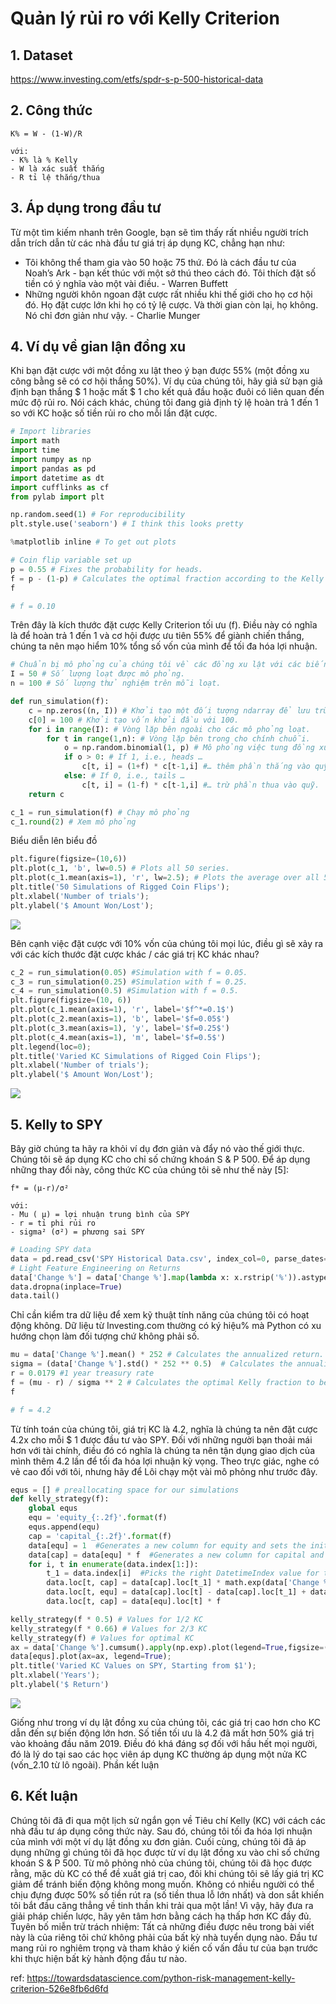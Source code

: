 # Quản lý rủi ro với Kelly Criterion

## 1. Dataset

https://www.investing.com/etfs/spdr-s-p-500-historical-data

## 2. Công thức

```
K% = W - (1-W)/R

với:
- K% là % Kelly
- W là xác suất thắng
- R tỉ lệ thắng/thua
```

## 3. Áp dụng trong đầu tư

Từ một tìm kiếm nhanh trên Google, bạn sẽ tìm thấy rất nhiều người trích dẫn trích dẫn từ các nhà đầu tư giá trị áp dụng KC, chẳng hạn như:

- Tôi không thể tham gia vào 50 hoặc 75 thứ. Đó là cách đầu tư của Noah’s Ark - bạn kết thúc với một sở thú theo cách đó. Tôi thích đặt số tiền có ý nghĩa vào một vài điều. - Warren Buffett
- Những người khôn ngoan đặt cược rất nhiều khi thế giới cho họ cơ hội đó. Họ đặt cược lớn khi họ có tỷ lệ cược. Và thời gian còn lại, họ không. Nó chỉ đơn giản như vậy. - Charlie Munger

## 4. Ví dụ về gian lận đồng xu

Khi bạn đặt cược với một đồng xu lật theo ý bạn được 55% (một đồng xu công bằng sẽ có cơ hội thắng 50%). Ví dụ của chúng tôi, hãy giả sử bạn giả định bạn thắng $ 1 hoặc mất $ 1 cho kết quả đầu hoặc đuôi có liên quan đến mức độ rủi ro. Nói cách khác, chúng tôi đang giả định tỷ lệ hoàn trả 1 đến 1 so với KC hoặc số tiền rủi ro cho mỗi lần đặt cược.

```python
# Import libraries
import math
import time
import numpy as np
import pandas as pd
import datetime as dt
import cufflinks as cf
from pylab import plt

np.random.seed(1) # For reproducibility
plt.style.use('seaborn') # I think this looks pretty

%matplotlib inline # To get out plots

# Coin flip variable set up
p = 0.55 # Fixes the probability for heads.
f = p - (1-p) # Calculates the optimal fraction according to the Kelly criterion.
f

# f = 0.10
```

Trên đây là kích thước đặt cược Kelly Criterion tối ưu (f). Điều này có nghĩa là để hoàn trả 1 đến 1 và cơ hội được ưu tiên 55% để giành chiến thắng, chúng ta nên mạo hiểm 10% tổng số vốn của mình để tối đa hóa lợi nhuận.

```python
# Chuẩn bị mô phỏng của chúng tôi về các đồng xu lật với các biến
I = 50 # Số lượng loạt được mô phỏng.
n = 100 # Số lượng thử nghiệm trên mỗi loạt.

def run_simulation(f):
    c = np.zeros((n, I)) # Khởi tạo một đối tượng ndarray để lưu trữ kết quả mô phỏng.
    c[0] = 100 # Khởi tạo vốn khởi đầu với 100.
    for i in range(I): # Vòng lặp bên ngoài cho các mô phỏng loạt.
        for t in range(1,n): # Vòng lặp bên trong cho chính chuỗi.
            o = np.random.binomial(1, p) # Mô phỏng việc tung đồng xu.
            if o > 0: # If 1, i.e., heads …
                c[t, i] = (1+f) * c[t-1,i] #… thêm phần thắng vào quỹ.
            else: # If 0, i.e., tails …
                c[t, i] = (1-f) * c[t-1,i] #… trừ phần thua vào quỹ.
    return c

c_1 = run_simulation(f) # Chạy mô phỏng
c_1.round(2) # Xem mô phỏng
```

Biểu diễn lên biểu đồ

```python
plt.figure(figsize=(10,6))
plt.plot(c_1, 'b', lw=0.5) # Plots all 50 series.
plt.plot(c_1.mean(axis=1), 'r', lw=2.5); # Plots the average over all 50 series.
plt.title('50 Simulations of Rigged Coin Flips');
plt.xlabel('Number of trials');
plt.ylabel('$ Amount Won/Lost');
```

![](https://miro.medium.com/max/1230/0*qApwLlwE0FLbW-IO)

Bên cạnh việc đặt cược với 10% vốn của chúng tôi mọi lúc, điều gì sẽ xảy ra với các kích thước đặt cược khác / các giá trị KC khác nhau?

```python
c_2 = run_simulation(0.05) #Simulation with f = 0.05.
c_3 = run_simulation(0.25) #Simulation with f = 0.25.
c_4 = run_simulation(0.5) #Simulation with f = 0.5.
plt.figure(figsize=(10, 6))
plt.plot(c_1.mean(axis=1), 'r', label='$f^*=0.1$')
plt.plot(c_2.mean(axis=1), 'b', label='$f=0.05$')
plt.plot(c_3.mean(axis=1), 'y', label='$f=0.25$')
plt.plot(c_4.mean(axis=1), 'm', label='$f=0.5$')
plt.legend(loc=0);
plt.title('Varied KC Simulations of Rigged Coin Flips');
plt.xlabel('Number of trials');
plt.ylabel('$ Amount Won/Lost');
```

![](https://miro.medium.com/max/1230/0*qApwLlwE0FLbW-IO)

## 5. Kelly to SPY

Bây giờ chúng ta hãy ra khỏi ví dụ đơn giản và đẩy nó vào thế giới thực. Chúng tôi sẽ áp dụng KC cho chỉ số chứng khoán S & P 500. Để áp dụng những thay đổi này, công thức KC của chúng tôi sẽ như thế này [5]:

```
f* = (µ-r)/σ²

với:
- Mu ( µ) = lợi nhuận trung bình của SPY
- r = tỉ phi rủi ro
- sigma² (σ²) = phương sai SPY
```

```python
# Loading SPY data
data = pd.read_csv('SPY Historical Data.csv', index_col=0, parse_dates=True)
# Light Feature Engineering on Returns
data['Change %'] = data['Change %'].map(lambda x: x.rstrip('%')).astype(float) / 100
data.dropna(inplace=True)
data.tail()
```

Chỉ cần kiểm tra dữ liệu để xem kỹ thuật tính năng của chúng tôi có hoạt động không. Dữ liệu từ Investing.com thường có ký hiệu% mà Python có xu hướng chọn làm đối tượng chứ không phải số.

```python
mu = data['Change %'].mean() * 252 # Calculates the annualized return.
sigma = (data['Change %'].std() * 252 ** 0.5)  # Calculates the annualized volatility.
r = 0.0179 #1 year treasury rate
f = (mu - r) / sigma ** 2 # Calculates the optimal Kelly fraction to be invested in the strategy.
f

# f = 4.2
```

Từ tính toán của chúng tôi, giá trị KC là 4.2, nghĩa là chúng ta nên đặt cược 4.2x cho mỗi $ 1 được đầu tư vào SPY. Đối với những người bạn thoải mái hơn với tài chính, điều đó có nghĩa là chúng ta nên tận dụng giao dịch của mình thêm 4.2 lần để tối đa hóa lợi nhuận kỳ vọng. Theo trực giác, nghe có vẻ cao đối với tôi, nhưng hãy để Lôi chạy một vài mô phỏng như trước đây.

```python
equs = [] # preallocating space for our simulations
def kelly_strategy(f):
    global equs
    equ = 'equity_{:.2f}'.format(f)
    equs.append(equ)
    cap = 'capital_{:.2f}'.format(f)
    data[equ] = 1  #Generates a new column for equity and sets the initial value to 1.
    data[cap] = data[equ] * f  #Generates a new column for capital and sets the initial value to 1·f∗.
    for i, t in enumerate(data.index[1:]):
        t_1 = data.index[i]  #Picks the right DatetimeIndex value for the previous values.
        data.loc[t, cap] = data[cap].loc[t_1] * math.exp(data['Change %'].loc[t])
        data.loc[t, equ] = data[cap].loc[t] - data[cap].loc[t_1] + data[equ].loc[t_1]
        data.loc[t, cap] = data[equ].loc[t] * f 

kelly_strategy(f * 0.5) # Values for 1/2 KC
kelly_strategy(f * 0.66) # Values for 2/3 KC
kelly_strategy(f) # Values for optimal KC
ax = data['Change %'].cumsum().apply(np.exp).plot(legend=True,figsize=(10, 6))         
data[equs].plot(ax=ax, legend=True);
plt.title('Varied KC Values on SPY, Starting from $1');
plt.xlabel('Years');
plt.ylabel('$ Return')
```

![](https://miro.medium.com/max/1208/0*eAR4eeGrOq6GFJoK)

Giống như trong ví dụ lật đồng xu của chúng tôi, các giá trị cao hơn cho KC dẫn đến sự biến động lớn hơn. Số tiền tối ưu là 4.2 đã mất hơn 50% giá trị vào khoảng đầu năm 2019. Điều đó khá đáng sợ đối với hầu hết mọi người, đó là lý do tại sao các học viên áp dụng KC thường áp dụng một nửa KC (vốn_2.10 từ lô ngoài). Phần kết luận

## 6. Kết luận

Chúng tôi đã đi qua một lịch sử ngắn gọn về Tiêu chí Kelly (KC) với cách các nhà đầu tư áp dụng công thức này. Sau đó, chúng tôi tối đa hóa lợi nhuận của mình với một ví dụ lật đồng xu đơn giản. Cuối cùng, chúng tôi đã áp dụng những gì chúng tôi đã học được từ ví dụ lật đồng xu vào chỉ số chứng khoán S & P 500. Từ mô phỏng nhỏ của chúng tôi, chúng tôi đã học được rằng, mặc dù KC có thể đề xuất giá trị cao, đôi khi chúng tôi sẽ lấy giá trị KC giảm để tránh biến động không mong muốn. Không có nhiều người có thể chịu đựng được 50% số tiền rút ra (số tiền thua lỗ lớn nhất) và don sắt khiến tôi bắt đầu căng thẳng về tinh thần khi trải qua một lần! Vì vậy, hãy đưa ra giải pháp chiến lược, hãy yên tâm hơn bằng cách hạ thấp hơn KC đầy đủ. Tuyên bố miễn trừ trách nhiệm: Tất cả những điều được nêu trong bài viết này là của riêng tôi chứ không phải của bất kỳ nhà tuyển dụng nào. Đầu tư mang rủi ro nghiêm trọng và tham khảo ý kiến ​​cố vấn đầu tư của bạn trước khi thực hiện bất kỳ hành động đầu tư nào.

ref: https://towardsdatascience.com/python-risk-management-kelly-criterion-526e8fb6d6fd
